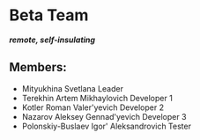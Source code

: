 # Beta Team
***remote, self-insulating***

## Members:
* Mityukhina Svetlana                      Leader
* Terekhin Artem Mikhaylovich              Developer 1
* Kotler Roman Valer'yevich                Developer 2
* Nazarov Aleksey Gennad'yevich            Developer 3
* Polonskiy-Buslaev Igor' Aleksandrovich   Tester